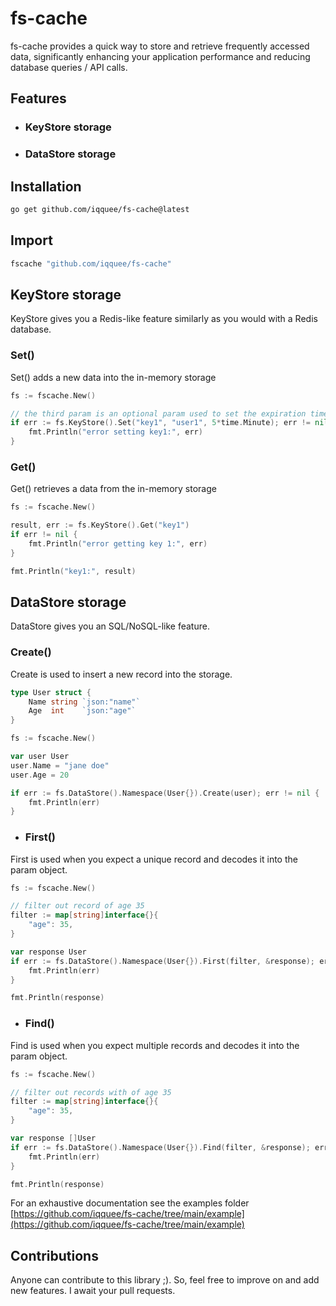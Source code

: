 # fs-cache
fs-cache provides a quick way to store and retrieve frequently accessed data, significantly enhancing your application performance and reducing database queries / API calls.

## Features
- ### KeyStore storage
- ### DataStore storage

## Installation
```sh
go get github.com/iqquee/fs-cache@latest
```

## Import
```sh
fscache "github.com/iqquee/fs-cache"
```

## KeyStore storage
KeyStore gives you a Redis-like feature similarly as you would with a Redis database.

### Set()
Set() adds a new data into the in-memory storage
```go
fs := fscache.New()

// the third param is an optional param used to set the expiration time of the set data
if err := fs.KeyStore().Set("key1", "user1", 5*time.Minute); err != nil {
	fmt.Println("error setting key1:", err)
}
```

### Get()
Get() retrieves a data from the in-memory storage
```go
fs := fscache.New()

result, err := fs.KeyStore().Get("key1")
if err != nil {
	fmt.Println("error getting key 1:", err)
}

fmt.Println("key1:", result)
```

## DataStore storage
DataStore gives you an SQL/NoSQL-like feature.

### Create()
Create is used to insert a new record into the storage.
```go
type User struct {
	Name string `json:"name"`
	Age  int    `json:"age"`
}
```
```go
fs := fscache.New()

var user User
user.Name = "jane doe"
user.Age = 20

if err := fs.DataStore().Namespace(User{}).Create(user); err != nil {
	fmt.Println(err)
}
```

- ### First()
First is used when you expect a unique record and decodes it into the param object.
```go
fs := fscache.New()

// filter out record of age 35
filter := map[string]interface{}{
	"age": 35,
}

var response User
if err := fs.DataStore().Namespace(User{}).First(filter, &response); err != nil {
	fmt.Println(err)
}

fmt.Println(response)
```

- ### Find()
Find is used when you expect multiple records and decodes it into the param object.
```go
fs := fscache.New()

// filter out records with of age 35
filter := map[string]interface{}{
	"age": 35,
}

var response []User
if err := fs.DataStore().Namespace(User{}).Find(filter, &response); err != nil {
	fmt.Println(err)
}

fmt.Println(response)
```


For an exhaustive documentation see the examples folder [https://github.com/iqquee/fs-cache/tree/main/example](https://github.com/iqquee/fs-cache/tree/main/example)

## Contributions
Anyone can contribute to this library ;). So, feel free to improve on and add new features. I await your pull requests.